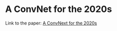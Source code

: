 # A ConvNet for the 2020s

Link to the paper: [A ConvNext for the 2020s](https://arxiv.org/pdf/2201.03545v2.pdf)
